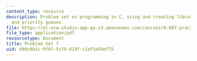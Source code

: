 ```yaml
---
content_type: resource
description: Problem set on programming in C, using and creating libraries, B-trees,
  and priority queues.
file: https://ol-ocw-studio-app-qa.s3.amazonaws.com/courses/6-087-practical-programming-in-c-january-iap-2010/d98c6b1c9f6f5c79829fc1af3a59ef75_MIT6_087IAP10_assn07.pdf
file_type: application/pdf
resourcetype: Document
title: Problem Set 7
uid: d98c6b1c-9f6f-5c79-829f-c1af3a59ef75
---
```

